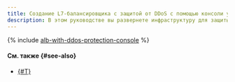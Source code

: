 ```yaml
---
title: Создание L7-балансировщика с защитой от DDoS с помощью консоли управления {{ yandex-cloud }} или CLI
description: В этом руководстве вы развернете инфраструктуру для защиты от DDoS с помощью консоли управления или CLI. Для этого вы создадите облачную сеть, настроите группы безопасности {{ vpc-full-name }}, создадите группу ВМ {{ compute-full-name }}, свяжете с ней группу бэкендов, создадите HTTP-роутер и L7-балансировщик {{ alb-full-name }}.
---
```


{% include [alb-with-ddos-protection-console](../../../_tutorials/security/alb-with-ddos-protection-console.md) %}

#### См. также {#see-also}

* [{#T}](terraform.md)